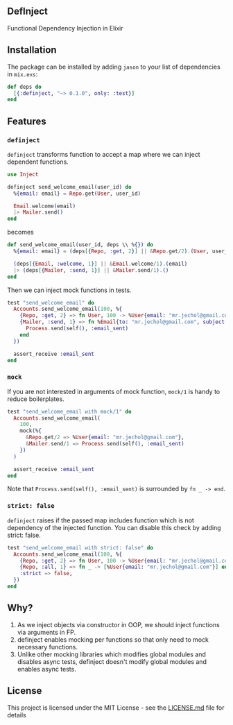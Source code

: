 ## DefInject
Functional Dependency Injection in Elixir

## Installation

The package can be installed by adding `jason` to your list of dependencies
in `mix.exs`:

```elixir
def deps do
  [{:definject, "~> 0.1.0", only: :test}]
end
```

## Features

### `definject`

`definject` transforms function to accept a map where we can inject dependent functions.

```elixir
use Inject

definject send_welcome_email(user_id) do
  %{email: email} = Repo.get(User, user_id)

  Email.welcome(email)
  |> Mailer.send()
end
```

becomes

```elixir
def send_welcome_email(user_id, deps \\ %{}) do
  %{email: email} = (deps[{Repo, :get, 2}] || &Repo.get/2).(User, user_id)

  (deps[{Email, :welcome, 1}] || &Email.welcome/1).(email)
  |> (deps[{Mailer, :send, 1}] || &Mailer.send/1).()
end
```
Then we can inject mock functions in tests.

```elixir
test "send_welcome_email" do
  Accounts.send_welcome_email(100, %{
    {Repo, :get, 2} => fn User, 100 -> %User{email: "mr.jechol@gmail.com"} end,
    {Mailer, :send, 1} => fn %Email{to: "mr.jechol@gmail.com", subject: "Welcome"} ->
      Process.send(self(), :email_sent)
    end
  })

  assert_receive :email_sent
end
```

### `mock`
If you are not interested in arguments of mock function, `mock/1` is handy to reduce boilerplates.

```elixir
test "send_welcome_email with mock/1" do
  Accounts.send_welcome_email(
    100,
    mock(%{
      &Repo.get/2 => %User{email: "mr.jechol@gmail.com"},
      &Mailer.send/1 => Process.send(self(), :email_sent)
    })
  )

  assert_receive :email_sent
end
```

Note that `Process.send(self(), :email_sent)` is surrounded by `fn _ -> end`.

### `strict: false`

`definject` raises if the passed map includes function which is not dependency of the injected function.
You can disable this check by adding strict: false.

```elixir
test "send_welcome_email with strict: false" do
  Accounts.send_welcome_email(100, %{
    {Repo, :get, 2} => fn User, 100 -> %User{email: "mr.jechol@gmail.com"} end,
    {Repo, :all, 1} => fn _ -> [%User{email: "mr.jechol@gmail.com"}] end,
    :strict => false,
  })
end
```

## Why?

1. As we inject objects via constructor in OOP, we should inject functions via arguments in FP.
2. definject enables mocking per functions so that only need to mock necessary functions.
3. Unlike other mocking libraries which modifies global modules and disables async tests, 
  definject doesn't modify global modules and enables async tests.

## License

This project is licensed under the MIT License - see the [LICENSE.md](LICENSE.md) file for details